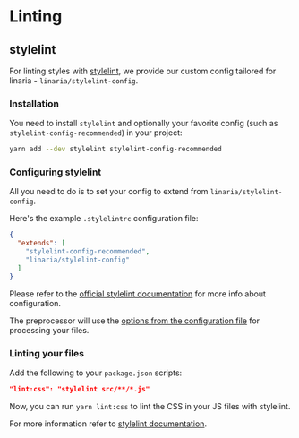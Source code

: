 # Linting

## stylelint

For linting styles with [stylelint](https://stylelint.io/), we provide our custom config tailored for linaria - `linaria/stylelint-config`.

### Installation

You need to install `stylelint` and optionally your favorite config (such as `stylelint-config-recommended`) in your project:

```bash
yarn add --dev stylelint stylelint-config-recommended
```

### Configuring stylelint

All you need to do is to set your config to extend from `linaria/stylelint-config`.

Here's the example `.stylelintrc` configuration file:

```json
{
  "extends": [
    "stylelint-config-recommended",
    "linaria/stylelint-config"
  ]
}
```

Please refer to the [official stylelint documentation](https://stylelint.io/user-guide/configuration/) for more info about configuration.

The preprocessor will use the [options from the configuration file](/docs/CONFIGURATION.md) for processing your files.

### Linting your files

Add the following to your `package.json` scripts:

```json
"lint:css": "stylelint src/**/*.js"
```

Now, you can run `yarn lint:css` to lint the CSS in your JS files with stylelint.

For more information refer to [stylelint documentation](https://stylelint.io/user-guide/cli/).
